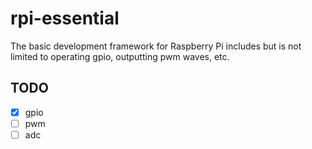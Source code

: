# rpi-essential
The basic development framework for Raspberry Pi includes but is not limited to operating gpio, outputting pwm waves, etc.

## TODO

- [x] gpio
- [ ] pwm
- [ ] adc